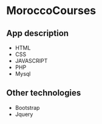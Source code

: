 # MoroccoCourses
## App description 
- HTML
- CSS
- JAVASCRIPT
- PHP
- Mysql

## Other technologies
- Bootstrap
- Jquery
